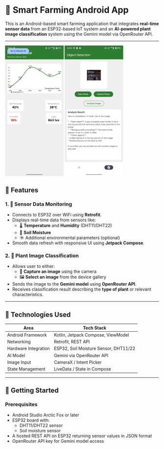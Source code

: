 # 🌱 Smart Farming Android App

This is an Android-based smart farming application that integrates **real-time sensor data** from an ESP32-based IoT system and an **AI-powered plant image classification** system using the Gemini model via OpenRouter API.

---

<p float="left">
  <img src="https://github.com/adityasinghkushwah17/IOT_project_for_smart_farming/blob/b4075fa3536fe3b9b26b6009d4b28476cf68cfd0/photo_2025-05-22_14-44-45.jpg?raw=true" width="38%" />
  <img src="https://github.com/adityasinghkushwah17/IOT_project_for_smart_farming/blob/b4075fa3536fe3b9b26b6009d4b28476cf68cfd0/photo_2025-05-22_14-44-38.jpg?raw=true" width="38%" />
</p>


## 📱 Features

### 1. 🔧 Sensor Data Monitoring
- Connects to ESP32 over WiFi using **Retrofit**.
- Displays real-time data from sensors like:
  - 🌡️ **Temperature** and **Humidity** (DHT11/DHT22)
  - 🌱 **Soil Moisture**
  - ☀️ Additional environmental parameters (optional)
- Smooth data refresh with responsive UI using **Jetpack Compose**.

### 2. 🌿 Plant Image Classification
- Allows user to either:
  - 📸 **Capture an image** using the camera
  - 🖼️ **Select an image** from the device gallery
- Sends the image to the **Gemini model** using **OpenRouter API**.
- Receives classification result describing the **type of plant** or relevant characteristics.

---

## 🔌 Technologies Used

| Area                  | Tech Stack                               |
|-----------------------|-------------------------------------------|
| Android Framework     | Kotlin, Jetpack Compose, ViewModel        |
| Networking            | Retrofit, REST API                        |
| Hardware Integration  | ESP32, Soil Moisture Sensor, DHT11/22     |
| AI Model              | Gemini via OpenRouter API                 |
| Image Input           | CameraX / Intent Picker                   |
| State Management      | LiveData / State in Compose               |

---

## 🚀 Getting Started

### Prerequisites
- Android Studio Arctic Fox or later
- ESP32 board with:
  - DHT11/DHT22 sensor
  - Soil moisture sensor
- A hosted REST API on ESP32 returning sensor values in JSON format
- OpenRouter API key for Gemini model access
